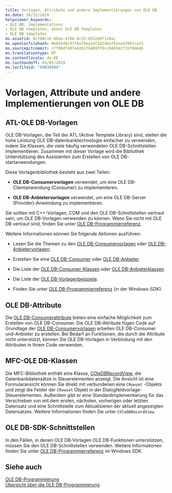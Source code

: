 ```yaml
---
title: Vorlagen, Attribute und andere Implementierungen von OLE DB
ms.date: 10/22/2018
helpviewer_keywords:
- OLE DB, implementations
- OLE DB templates, about OLE DB templates
- OLE DB templates
ms.assetid: 0c780c1b-9bba-4788-8c33-8552d9f120ac
ms.openlocfilehash: 0e6b5dbc97f6a7bea1df342d6a792ea43907ca33
ms.sourcegitcommit: c7f90df497e6261764893f9cc04b5d1f1bf0b64b
ms.translationtype: MT
ms.contentlocale: de-DE
ms.lasthandoff: 04/05/2019
ms.locfileid: "59039584"
---
```

# <a name="ole-db-templates-attributes-and-other-implementations"></a>Vorlagen, Attribute und andere Implementierungen von OLE DB

## <a name="atl-ole-db-templates"></a>ATL-OLE DB-Vorlagen

OLE DB-Vorlagen, die Teil der ATL (Active Template Library) sind, stellen die hohe Leistung OLE DB-datenbanktechnologie einfacher zu verwenden, indem Sie Klassen, die viele häufig verwendeten OLE DB-Schnittstellen implementieren. Zusammen mit dieser Vorlage wird die Bibliothek Unterstützung des Assistenten zum Erstellen von OLE DB-startanwendungen.

Diese Vorlagenbibliothek besteht aus zwei Teilen:

- **OLE DB-Consumervorlagen** verwendet, um eine OLE DB-Clientanwendung (Consumer) zu implementieren.

- **OLE DB-Anbietervorlagen** verwendet, um eine OLE DB-Server (Provider)-Anwendung zu implementieren.

Sie sollten mit C++-Vorlagen, COM und den OLE DB-Schnittstellen vertraut sein, um OLE DB-Vorlagen verwenden zu können. Wenn Sie nicht mit OLE DB vertraut sind, finden Sie unter [OLE DB-Programmierreferenz](/sql/connect/oledb/ole-db/oledb-driver-for-sql-server-programming).

Weitere Informationen können Sie folgende Aktionen ausführen:

- Lesen Sie die Themen zu den [OLE DB-Consumervorlagen](../../data/oledb/ole-db-consumer-templates-cpp.md) oder [OLE DB-Anbietervorlagen](../../data/oledb/ole-db-provider-templates-cpp.md).

- Erstellen Sie eine [OLE DB-Consumer](../../data/oledb/creating-an-ole-db-consumer.md) oder [OLE DB-Anbieter](../../data/oledb/creating-an-ole-db-provider.md).

- Die Liste der [OLE DB-Consumer-Klassen](../../data/oledb/ole-db-consumer-templates-reference.md) oder [OLE DB-Anbieterklassen](../../data/oledb/ole-db-provider-templates-reference.md).

- Die Liste der [OLE DB-Vorlagenbeispiele](https://github.com/Microsoft/VCSamples).

- Finden Sie unter [OLE DB-Programmierreferenz](/sql/connect/oledb/ole-db/oledb-driver-for-sql-server-programming) (in der Windows-SDK).

## <a name="ole-db-attributes"></a>OLE DB-Attribute

Die [OLE DB-Consumerattribute](../../windows/ole-db-consumer-attributes.md) bieten eine einfache Möglichkeit zum Erstellen von OLE DB-Consumer. Die OLE DB-Attribute fügen Code auf Grundlage der [OLE DB-Consumervorlagen](../../data/oledb/ole-db-consumer-templates-reference.md) arbeiten OLE DB-Consumer und-Anbieter zu erstellen. Bei Bedarf an Funktionen, die durch die Attribute nicht unterstützt, können Sie OLE DB-Vorlagen in Verbindung mit den Attributen in Ihrem Code verwenden.

## <a name="mfc-ole-db-classes"></a>MFC-OLE DB-Klassen

Die MFC-Bibliothek enthält eine Klasse, [COleDBRecordView](../../mfc/reference/coledbrecordview-class.md), die Datenbankdatensätze in Steuerelementen anzeigt. Die Ansicht ist eine Formularansicht können Sie direkt mit verbundenen eine `CRowset` -Objekts und zeigt die Felder der `CRowset` Objekt in der Dialogfeldvorlage-Steuerelementen. Außerdem gibt er eine Standardimplementierung für das Verschieben von mit dem ersten, nächsten, vorherigen oder letzten Datensatz und eine Schnittstelle zum Aktualisieren der aktuell angezeigten Datensatzes. Weitere Informationen finden Sie unter `COleDBRecordView`.

## <a name="ole-db-sdk-interfaces"></a>OLE DB-SDK-Schnittstellen

In den Fällen, in denen OLE DB-Vorlagen OLE DB-Funktionen unterstützen, müssen Sie den OLE DB-Schnittstellen verwenden. Weitere Informationen finden Sie unter [OLE DB-Programmierreferenz](/sql/connect/oledb/ole-db/oledb-driver-for-sql-server-programming) im Windows SDK.

## <a name="see-also"></a>Siehe auch

[OLE DB-Programmierung](../../data/oledb/ole-db-programming.md)<br/>
[Übersicht über die OLE DB-Programmierung](../../data/oledb/ole-db-programming-overview.md)
